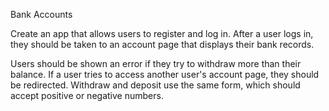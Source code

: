 Bank Accounts

Create an app that allows users to register and log in. After a user logs in, they should be taken to an account page that displays their bank records.

Users should be shown an error if they try to withdraw more than their balance.
If a user tries to access another user's account page, they should be redirected.
Withdraw and deposit use the same form, which should accept positive or negative numbers.